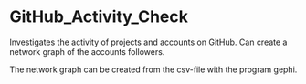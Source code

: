 # GitHub_Activity_Check
Investigates the activity of projects and accounts on GitHub. Can create a network graph of the accounts followers.

The network graph can be created from the csv-file with the program gephi.
